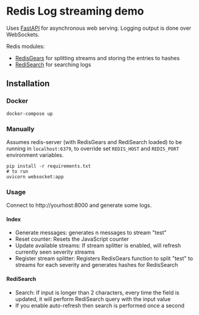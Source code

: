 # Redis Log streaming demo

Uses [FastAPI](https://fastapi.tiangolo.com/) for asynchronous web serving. Logging output is done over WebSockets.

Redis modules:
- [RedisGears](https://oss.redislabs.com/redisgears/) for splitting streams and storing the entries to hashes
- [RediSearch](https://oss.redislabs.com/redisearch/) for searching logs

## Installation

### Docker
```
docker-compose up
```

### Manually
Assumes redis-server (with RedisGears and RediSearch loaded) to be running in `localhost:6379`, to override set `REDIS_HOST` and `REDIS_PORT` environment variables.

```
pip install -r requirements.txt
# to run
uvicorn websocket:app
```
### Usage

Connect to http://yourhost:8000 and generate some logs.

#### Index
- Generate messages: generates n messages to stream "test"
- Reset counter: Resets the JavaScript counter
- Update available streams: If stream splitter is enabled, will refresh currently seen severity streams
- Register stream splitter: Registers RedisGears function to split "test" to streams for each severity and generates hashes for RedisSearch

#### RediSearch
- Search: If input is longer than 2 characters, every time the field is updated, it will perform RediSearch query with the input value
- If you enable auto-refresh then search is performed once a second